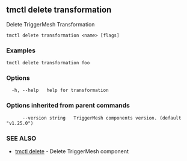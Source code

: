 ## tmctl delete transformation

Delete TriggerMesh Transformation

```
tmctl delete transformation <name> [flags]
```

### Examples

```
tmctl delete transformation foo
```

### Options

```
  -h, --help   help for transformation
```

### Options inherited from parent commands

```
      --version string   TriggerMesh components version. (default "v1.25.0")
```

### SEE ALSO

* [tmctl delete](tmctl_delete.md)	 - Delete TriggerMesh component

